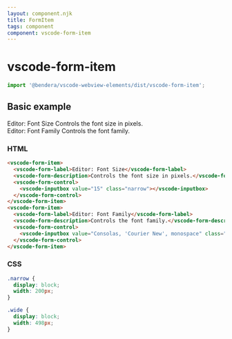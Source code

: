 ```yaml
---
layout: component.njk
title: FormItem
tags: component
component: vscode-form-item
---
```


# vscode-form-item

```typescript
import '@bendera/vscode-webview-elements/dist/vscode-form-item';
```

## Basic example

<style>
  .narrow {
    display: block;
    width: 200px;
  }

  .wide {
    display: block;
    width: 498px;
  }
</style>

<component-preview>
  <vscode-form-item>
    <vscode-form-label>Editor: Font Size</vscode-form-label>
    <vscode-form-description>Controls the font size in pixels.</vscode-form-description>
    <vscode-form-control>
      <vscode-inputbox value="15" class="narrow"></vscode-inputbox>
    </vscode-form-control>
  </vscode-form-item>
  <vscode-form-item>
    <vscode-form-label>Editor: Font Family</vscode-form-label>
    <vscode-form-description>Controls the font family.</vscode-form-description>
    <vscode-form-control>
      <vscode-inputbox value="Consolas, 'Courier New', monospace" class="wide"></vscode-inputbox>
    </vscode-form-control>
  </vscode-form-item>
</component-preview>

### HTML

```html
<vscode-form-item>
  <vscode-form-label>Editor: Font Size</vscode-form-label>
  <vscode-form-description>Controls the font size in pixels.</vscode-form-description>
  <vscode-form-control>
    <vscode-inputbox value="15" class="narrow"></vscode-inputbox>
  </vscode-form-control>
</vscode-form-item>
<vscode-form-item>
  <vscode-form-label>Editor: Font Family</vscode-form-label>
  <vscode-form-description>Controls the font family.</vscode-form-description>
  <vscode-form-control>
    <vscode-inputbox value="Consolas, 'Courier New', monospace" class="wide"></vscode-inputbox>
  </vscode-form-control>
</vscode-form-item>
```

### CSS

```css
.narrow {
  display: block;
  width: 200px;
}

.wide {
  display: block;
  width: 498px;
}
```
